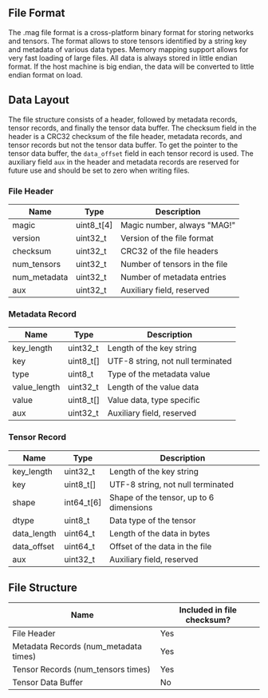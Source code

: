 ## File Format
The .mag file format is a cross-platform binary format for storing networks and tensors.
The format allows to store tensors identified by a string key and metadata of various data types.
Memory mapping support allows for very fast loading of large files.
All data is always stored in little endian format. If the host machine is big endian, the data will be converted to little endian format on load.

## Data Layout
The file structure consists of a header, followed by metadata records, tensor records, and finally the tensor data buffer.
The checksum field in the header is a CRC32 checksum of the file header, metadata records, and tensor records but not the tensor data buffer.
To get the pointer to the tensor data buffer, the `data_offset` field in each tensor record is used.
The auxiliary field `aux` in the header and metadata records are reserved for future use and should be set to zero when writing files.
### File Header
| Name         | Type       | Description                   |
|--------------|------------|-------------------------------|
| magic        | uint8_t[4] | Magic number, always "MAG!"   |
| version      | uint32_t   | Version of the file format    |
| checksum     | uint32_t   | CRC32 of the file headers     |
| num_tensors  | uint32_t   | Number of tensors in the file |
| num_metadata | uint32_t   | Number of metadata entries    |
| aux          | uint32_t   | Auxiliary field, reserved     |

### Metadata Record
| Name         | Type      | Description                       |
|--------------|-----------|-----------------------------------|
| key_length   | uint32_t  | Length of the key string          |
| key          | uint8_t[] | UTF-8 string, not null terminated |
| type         | uint8_t   | Type of the metadata value        |
| value_length | uint32_t  | Length of the value data          |
| value        | uint8_t[] | Value data, type specific         |
| aux          | uint32_t  | Auxiliary field, reserved         |

### Tensor Record
| Name        | Type       | Description                             |
|-------------|------------|-----------------------------------------|
| key_length  | uint32_t   | Length of the key string                |
| key         | uint8_t[]  | UTF-8 string, not null terminated       |
| shape       | int64_t[6] | Shape of the tensor, up to 6 dimensions |
| dtype       | uint8_t    | Data type of the tensor                 |
| data_length | uint64_t   | Length of the data in bytes             |
| data_offset | uint64_t   | Offset of the data in the file          |
| aux         | uint32_t   | Auxiliary field, reserved               |

## File Structure
| Name                                  | Included in file checksum? |
|---------------------------------------|----------------------------|
| File Header                           | Yes                        |
| Metadata Records (num_metadata times) | Yes                        |
| Tensor Records (num_tensors times)    | Yes                        |
| Tensor Data Buffer                    | No                         |